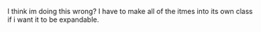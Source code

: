 I think im doing this wrong? I have to make all of the itmes into its own class if i want it to be expandable.